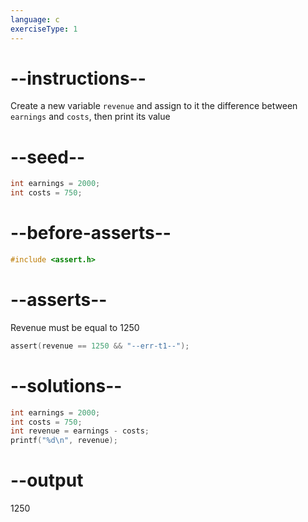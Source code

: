 ```yaml
---
language: c
exerciseType: 1
---
```


# --instructions--

Create a new variable `revenue` and assign to it the difference between `earnings` and `costs`, then print its value

# --seed--

```c
int earnings = 2000;
int costs = 750;
```

# --before-asserts--

```c
#include <assert.h>
```

# --asserts--

Revenue must be equal to 1250

```c
assert(revenue == 1250 && "--err-t1--");
```

# --solutions--

```c
int earnings = 2000;
int costs = 750;
int revenue = earnings - costs;
printf("%d\n", revenue);
```

# --output

1250
